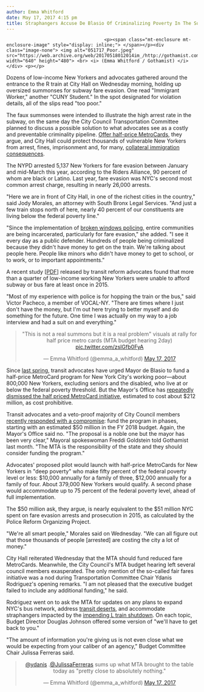 ```yaml
---
author: Emma Whitford
date: May 17, 2017 4:15 pm
title: Straphangers Accuse De Blasio Of Criminalizing Poverty In The Subway
---
```


	
										<p><span class="mt-enclosure mt-enclosure-image" style="display: inline;"> </span></p><div class="image-none"> <img alt="051717_Poor.jpeg" src="https://web.archive.org/web/20170518012014im_/http://gothamist.com/attachments/nyc_ewhitford/051717_Poor.jpeg" width="640" height="480"> <br> <i> (Emma Whitford / Gothamist) </i></div> <p></p>

<p>Dozens of low-income New Yorkers and advocates gathered around the entrance to the R train at City Hall on Wednesday morning, holding up oversized summonses for subway fare evasion. One read &quot;Immigrant Worker,&quot; another &quot;CUNY Student.&quot; In the spot designated for violation details, all of the slips read &quot;too poor.&quot; </p>

<p>The faux summonses were intended to illustrate the high arrest rate in the subway, on the same day the City Council Transportation Committee planned to discuss a possible solution to what advocates see as a costly and preventable criminality pipeline. <a href="https://web.archive.org/web/20170518012014/http://gothamist.com/2016/11/29/metrocard_reduced_fare.php">Offer half-price MetroCards,</a> they argue, and City Hall could protect thousands of vulnerable New Yorkers from arrest, fines, imprisonment and, for many, <a href="https://web.archive.org/web/20170518012014/http://gothamist.com/2017/02/25/nypd_turnstile_jumping_deportation.php">collateral immigration consequences</a>. </p>

<p>The NYPD arrested 5,137 New Yorkers for fare evasion between January and mid-March this year, according to the Riders Alliance, 90 percent of whom are black or Latino. Last year, fare evasion was NYC&apos;s second most common arrest charge, resulting in nearly 26,000 arrests. </p>

<p>&quot;Here we are in front of City Hall, in one of the richest cities in the country,&quot; said Jody Morales, an attorney with South Bronx Legal Services. &quot;And just a few train stops north of here, nearly 40 percent of our constituents are living below the federal poverty line.&quot; </p>

<p>&quot;Since the implementation of <a href="https://web.archive.org/web/20170518012014/http://gothamist.com/2017/03/20/free_subway_swipes.php">broken windows policing</a>, entire communities are being incarcerated, particularly for fare evasion,&quot; she added. &quot;I see it every day as a public defender. Hundreds of people being criminalized because they didn&apos;t have money to get on the train. We&apos;re talking about people here. People like minors who didn&apos;t have money to get to school, or to work, or to important appointments.&quot;  </p>

<p>A recent study [<a href="https://web.archive.org/web/20170518012014/http://b.3cdn.net/nycss/7169ea001b71493ce9_lvm6b2ptw.pdf">PDF</a>] released by transit reform advocates found that more than a quarter of low-income working New Yorkers were unable to afford subway or bus fare at least once in 2015. </p>

<p>&quot;Most of my experience with police is for hopping the train or the bus,&quot; said Victor Pacheco, a member of VOCAL-NY. &quot;There are times where I just don&apos;t have the money, but I&apos;m out here trying to better myself and do something for the future. One time I was actually on my way to a job interview and had a suit on and everything.&quot; </p>

<center><blockquote class="twitter-tweet" data-lang="en"><p lang="en" dir="ltr">&quot;This is not a real summons but it is a real problem&quot; visuals at rally for half price metro cards (MTA budget hearing 2day) <a href="https://web.archive.org/web/20170518012014/https://t.co/zsIGfb0FyA">pic.twitter.com/zsIGfb0FyA</a></p>&#x2014; Emma Whitford (@emma_a_whitford) <a href="https://web.archive.org/web/20170518012014/https://twitter.com/emma_a_whitford/status/864833855278153728">May 17, 2017</a></blockquote>
<script async src="//web.archive.org/web/20170518012014js_/http://platform.twitter.com/widgets.js" charset="utf-8"></script></center>

<p>Since <a href="https://web.archive.org/web/20170518012014/http://gothamist.com/2016/04/11/half_price_metrocards_nyc.php">last spring</a>, transit advocates have urged Mayor de Blasio to fund a half-price MetroCard program for New York City&apos;s working poor&#x2014;about 800,000 New Yorkers, excluding seniors and the disabled, who live at or below the federal poverty threshold. But the Mayor&apos;s Office has <a href="https://web.archive.org/web/20170518012014/http://gothamist.com/2016/11/29/metrocard_reduced_fare.php">repeatedly dismissed the half priced MetroCard initiative</a>, estimated to cost about $212 million, as cost prohibitive. </p>

<p>Transit advocates and a veto-proof majority of City Council members <a href="https://web.archive.org/web/20170518012014/http://gothamist.com/2017/04/25/half_price_metrocards.php">recently responded with a compromise</a>: fund the program in phases, starting with an estimated $50 million in the FY 2018 budget. Again, the Mayor&apos;s Office said no. &quot;The proposal is a noble one but the mayor has been very clear,&quot; Mayoral spokeswoman Freddi Goldstein told Gothamist last month. &quot;The MTA is the responsibility of the state and they should consider funding the program.&quot; </p>

<p>Advocates&apos; proposed pilot would launch with half-price MetroCards for New Yorkers in &quot;deep poverty&quot; who make fifty percent of the federal poverty level or less: $10,000 annually for a family of three, $12,000 annually for a family of four.  About 379,000 New Yorkers would qualify. A second phase would accommodate up to 75 percent of the federal poverty level, ahead of full implementation. </p>

<p>The $50 million ask, they argue, is nearly equivalent to the $51 million NYC spent on fare evasion arrests and prosecution in 2015, as calculated by the Police Reform Organizing Project. </p>

<p>&quot;We&apos;re all smart people,&quot; Morales said on Wednesday. &quot;We can all figure out that those thousands of people [arrested] are costing the city a lot of money.&quot; </p>

<p>City Hall reiterated Wednesday that the MTA should fund reduced fare MetroCards. Meanwhile, the City Council&apos;s MTA budget hearing left several council members exasperated. The only mention of the so-called fair fares initiative was a nod during Transportation Committee Chair Ydanis Rodriguez&apos;s opening remarks. &quot;I am not pleased that the executive budget failed to include any additional funding,&quot; he said. </p>

<p>Rodriguez went on to ask the MTA for updates on any plans to expand NYC&apos;s bus network, address <a href="https://web.archive.org/web/20170518012014/http://gothamist.com/2017/02/08/mta_freedom_ticket.php">transit deserts</a>, and accommodate straphangers impacted by the <a href="https://web.archive.org/web/20170518012014/http://gothamist.com/2017/03/18/mta_announces_l_train_tunnel_shutdo.php">impending L train shutdown</a>. On each topic, Budget Director Douglas Johnson offered some version of  &quot;we&apos;ll have to get back to you.&quot; </p>

<p>&quot;The amount of information you&apos;re giving us is not even close what we would be expecting from your caliber of an agency,&quot; Budget Committee Chair Julissa Ferreras said. </p>

<center><blockquote class="twitter-tweet" data-lang="en"><p lang="en" dir="ltr"><a href="https://web.archive.org/web/20170518012014/https://twitter.com/ydanis">@ydanis</a> .<a href="https://web.archive.org/web/20170518012014/https://twitter.com/JulissaFerreras">@JulissaFerreras</a> sums up what MTA brought to the table today as &quot;pretty close to absolutely nothing.&quot;</p>&#x2014; Emma Whitford (@emma_a_whitford) <a href="https://web.archive.org/web/20170518012014/https://twitter.com/emma_a_whitford/status/864913858103791617">May 17, 2017</a></blockquote>
<script async src="//web.archive.org/web/20170518012014js_/http://platform.twitter.com/widgets.js" charset="utf-8"></script></center>					
										
									
				